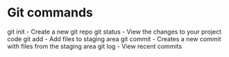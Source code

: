 # Git commands

git init - Create a new git repo
git status - View the changes to your project code
git add - Add files to staging area
git commit - Creates a new commit with files from the staging area
git log - View recent commits
